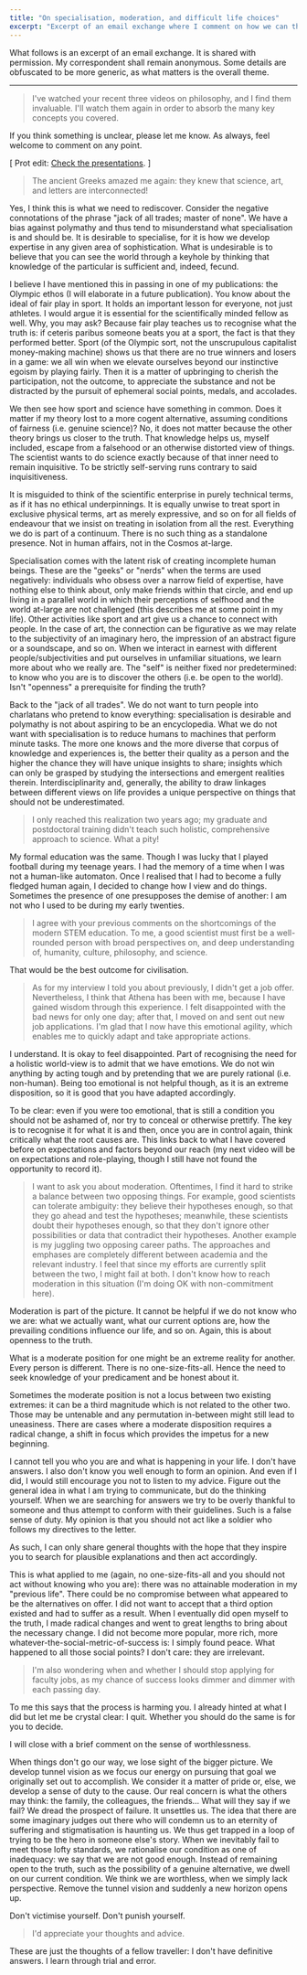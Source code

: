 ```yaml
---
title: "On specialisation, moderation, and difficult life choices"
excerpt: "Excerpt of an email exchange where I comment on how we can think of our life when faced with tough choices."
---
```


What follows is an excerpt of an email exchange.  It is shared with
permission.  My correspondent shall remain anonymous.  Some details are
obfuscated to be more generic, as what matters is the overall theme.

* * *

> I've watched your recent three videos on philosophy, and I find them
> invaluable. I'll watch them again in order to absorb the many key
> concepts you covered.

If you think something is unclear, please let me know.  As always, feel
welcome to comment on any point.

[ Prot edit: [Check the presentations](https://protesilaos.com/books). ]

> The ancient Greeks amazed me again: they knew that science, art, and
> letters are interconnected!

Yes, I think this is what we need to rediscover.  Consider the negative
connotations of the phrase "jack of all trades; master of none".  We
have a bias against polymathy and thus tend to misunderstand what
specialisation is and should be.  It is desirable to specialise, for it
is how we develop expertise in any given area of sophistication.  What
is undesirable is to believe that you can see the world through a
keyhole by thinking that knowledge of the particular is sufficient and,
indeed, fecund.

I believe I have mentioned this in passing in one of my publications:
the Olympic ethos (I will elaborate in a future publication).  You know
about the ideal of fair play in sport.  It holds an important lesson for
everyone, not just athletes.  I would argue it is essential for the
scientifically minded fellow as well.  Why, you may ask?  Because fair
play teaches us to recognise what the truth is: if ceteris paribus
someone beats you at a sport, the fact is that they performed better.
Sport (of the Olympic sort, not the unscrupulous capitalist money-making
machine) shows us that there are no true winners and losers in a game:
we all win when we elevate ourselves beyond our instinctive egoism by
playing fairly.  Then it is a matter of upbringing to cherish the
participation, not the outcome, to appreciate the substance and not be
distracted by the pursuit of ephemeral social points, medals, and
accolades.

We then see how sport and science have something in common.  Does it
matter if my theory lost to a more cogent alternative, assuming
conditions of fairness (i.e. genuine science)?  No, it does not matter
because the other theory brings us closer to the truth.  That knowledge
helps us, myself included, escape from a falsehood or an otherwise
distorted view of things.  The scientist wants to do science exactly
because of that inner need to remain inquisitive.  To be strictly
self-serving runs contrary to said inquisitiveness.

It is misguided to think of the scientific enterprise in purely
technical terms, as if it has no ethical underpinnings.  It is equally
unwise to treat sport in exclusive physical terms, art as merely
expressive, and so on for all fields of endeavour that we insist on
treating in isolation from all the rest.  Everything we do is part of a
continuum.  There is no such thing as a standalone presence.  Not in
human affairs, not in the Cosmos at-large.

Specialisation comes with the latent risk of creating incomplete human
beings.  These are the "geeks" or "nerds" when the terms are used
negatively: individuals who obsess over a narrow field of expertise,
have nothing else to think about, only make friends within that circle,
and end up living in a parallel world in which their perceptions of
selfhood and the world at-large are not challenged (this describes me at
some point in my life).  Other activities like sport and art give us a
chance to connect with people.  In the case of art, the connection can
be figurative as we may relate to the subjectivity of an imaginary hero,
the impression of an abstract figure or a soundscape, and so on.  When
we interact in earnest with different people/subjectivities and put
ourselves in unfamiliar situations, we learn more about who we really
are.  The "self" is neither fixed nor predetermined: to know who you are
is to discover the others (i.e. be open to the world).  Isn't "openness"
a prerequisite for finding the truth?

Back to the "jack of all trades".  We do not want to turn people into
charlatans who pretend to know everything: specialisation is desirable
and polymathy is not about aspiring to be an encyclopedia.  What we do
not want with specialisation is to reduce humans to machines that
perform minute tasks.  The more one knows and the more diverse that
corpus of knowledge and experiences is, the better their quality as a
person and the higher the chance they will have unique insights to
share; insights which can only be grasped by studying the intersections
and emergent realities therein.  Interdisciplinarity and, generally, the
ability to draw linkages between different views on life provides a
unique perspective on things that should not be underestimated.

> I only reached this realization two years ago; my graduate and
> postdoctoral training didn't teach such holistic, comprehensive
> approach to science. What a pity!

My formal education was the same.  Though I was lucky that I played
football during my teenage years.  I had the memory of a time when I was
not a human-like automaton.  Once I realised that I had to become a
fully fledged human again, I decided to change how I view and do things.
Sometimes the presence of one presupposes the demise of another: I am
not who I used to be during my early twenties.

> I agree with your previous comments on the shortcomings of the modern
> STEM education. To me, a good scientist must first be a well-rounded
> person with broad perspectives on, and deep understanding of,
> humanity, culture, philosophy, and science.

That would be the best outcome for civilisation.

> As for my interview I told you about previously, I didn't get a job
> offer. Nevertheless, I think that Athena has been with me, because I
> have gained wisdom through this experience. I felt disappointed with
> the bad news for only one day; after that, I moved on and sent out new
> job applications. I'm glad that I now have this emotional agility,
> which enables me to quickly adapt and take appropriate actions.

I understand.  It is okay to feel disappointed.  Part of recognising the
need for a holistic world-view is to admit that we have emotions.  We do
not win anything by acting tough and by pretending that we are purely
rational (i.e. non-human).  Being too emotional is not helpful though,
as it is an extreme disposition, so it is good that you have adapted
accordingly.

To be clear: even if you were too emotional, that is still a condition
you should not be ashamed of, nor try to conceal or otherwise prettify.
The key is to recognise it for what it is and then, once you are in
control again, think critically what the root causes are.  This links
back to what I have covered before on expectations and factors beyond
our reach (my next video will be on expectations and role-playing,
though I still have not found the opportunity to record it).

> I want to ask you about moderation. Oftentimes, I find it hard to
> strike a balance between two opposing things. For example, good
> scientists can tolerate ambiguity: they believe their hypotheses
> enough, so that they go ahead and test the hypotheses; meanwhile,
> these scientists doubt their hypotheses enough, so that they don't
> ignore other possibilities or data that contradict their
> hypotheses. Another example is my juggling two opposing career
> paths. The approaches and emphases are completely different between
> academia and the relevant industry.  I feel that since my efforts are
> currently split between the two, I might fail at both. I don't know
> how to reach moderation in this situation (I'm doing OK with
> non-commitment here).

Moderation is part of the picture.  It cannot be helpful if we do not
know who we are: what we actually want, what our current options are,
how the prevailing conditions influence our life, and so on.  Again,
this is about openness to the truth.

What is a moderate position for one might be an extreme reality for
another.  Every person is different.  There is no one-size-fits-all.
Hence the need to seek knowledge of your predicament and be honest about
it.

Sometimes the moderate position is not a locus between two existing
extremes: it can be a third magnitude which is not related to the other
two.  Those may be untenable and any permutation in-between might still
lead to uneasiness.  There are cases where a moderate disposition
requires a radical change, a shift in focus which provides the impetus
for a new beginning.

I cannot tell you who you are and what is happening in your life.  I
don't have answers.  I also don't know you well enough to form an
opinion.  And even if I did, I would still encourage you not to listen
to my advice.  Figure out the general idea in what I am trying to
communicate, but do the thinking yourself.  When we are searching for
answers we try to be overly thankful to someone and thus attempt to
conform with their guidelines.  Such is a false sense of duty.  My
opinion is that you should not act like a soldier who follows my
directives to the letter.

As such, I can only share general thoughts with the hope that they
inspire you to search for plausible explanations and then act
accordingly.

This is what applied to me (again, no one-size-fits-all and you should
not act without knowing who you are): there was no attainable moderation
in my "previous life".  There could be no compromise between what
appeared to be the alternatives on offer.  I did not want to accept that
a third option existed and had to suffer as a result.  When I eventually
did open myself to the truth, I made radical changes and went to great
lengths to bring about the necessary change.  I did not become more
popular, more rich, more whatever-the-social-metric-of-success is: I
simply found peace.  What happened to all those social points?  I don't
care: they are irrelevant.

> I'm also wondering when and whether I should stop applying for faculty
> jobs, as my chance of success looks dimmer and dimmer with each
> passing day.

To me this says that the process is harming you.  I already hinted at
what I did but let me be crystal clear: I quit.  Whether you should do
the same is for you to decide.

I will close with a brief comment on the sense of worthlessness.

When things don't go our way, we lose sight of the bigger picture.  We
develop tunnel vision as we focus our energy on pursuing that goal we
originally set out to accomplish.  We consider it a matter of pride or,
else, we develop a sense of duty to the cause.  Our real concern is what
the others may think: the family, the colleagues, the friends...  What
will they say if we fail?  We dread the prospect of failure.  It
unsettles us.  The idea that there are some imaginary judges out there
who will condemn us to an eternity of suffering and stigmatisation is
haunting us.  We thus get trapped in a loop of trying to be the hero in
someone else's story.  When we inevitably fail to meet those lofty
standards, we rationalise our condition as one of inadequacy: we say
that we are not good enough.  Instead of remaining open to the truth,
such as the possibility of a genuine alternative, we dwell on our
current condition.  We think we are worthless, when we simply lack
perspective.  Remove the tunnel vision and suddenly a new horizon opens
up.

Don't victimise yourself.  Don't punish yourself.

> I'd appreciate your thoughts and advice.

These are just the thoughts of a fellow traveller: I don't have
definitive answers.  I learn through trial and error.
